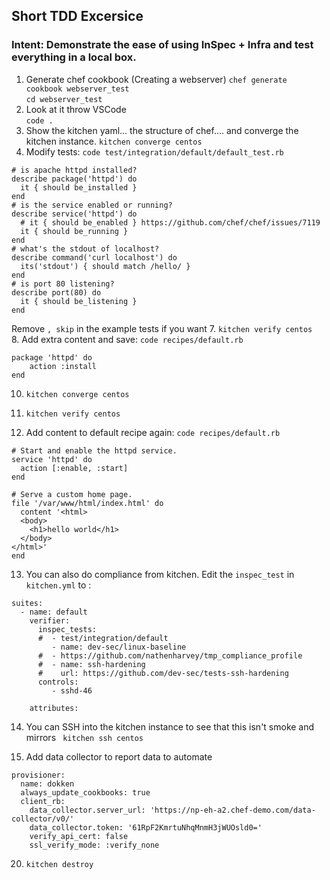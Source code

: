 ## Short TDD Excersice 

### Intent: Demonstrate the ease of using InSpec + Infra and test everything in a local box.

1. Generate chef cookbook (Creating a webserver) 
    `chef generate cookbook webserver_test`  
    `cd webserver_test`  
2. Look at it throw VSCode  
    `code .`  
4. Show the kitchen yaml... the structure of chef.... and converge the kitchen instance. 
   `kitchen converge centos`
5. Modify tests: `code test/integration/default/default_test.rb`
```
# is apache httpd installed?
describe package('httpd') do
  it { should be_installed }
end
# is the service enabled or running?
describe service('httpd') do
  # it { should be_enabled } https://github.com/chef/chef/issues/7119
  it { should be_running }
end
# what's the stdout of localhost?
describe command('curl localhost') do
  its('stdout') { should match /hello/ }
end
# is port 80 listening?
describe port(80) do
  it { should be_listening }
end
```   
Remove `, skip` in the example tests if you want
7. `kitchen verify centos`  
8. Add extra content and save:  `code recipes/default.rb`  
```
package 'httpd' do
    action :install
end
```   
10. `kitchen converge centos`
11. `kitchen verify centos`

12. Add content to default recipe again:  `code recipes/default.rb`   
```
# Start and enable the httpd service.
service 'httpd' do
  action [:enable, :start]
end

# Serve a custom home page.
file '/var/www/html/index.html' do
  content '<html>
  <body>
    <h1>hello world</h1>
  </body>
</html>'
end
```


13. You can also do compliance from kitchen. Edit the `inspec_test` in `kitchen.yml` to :
```
suites:
  - name: default
    verifier:
      inspec_tests:
      #  - test/integration/default
         - name: dev-sec/linux-baseline
      #  - https://github.com/nathenharvey/tmp_compliance_profile   
      #  - name: ssh-hardening
      #    url: https://github.com/dev-sec/tests-ssh-hardening
      controls:
         - sshd-46
 
    attributes:
```
14. You can SSH into the kitchen instance to see that this isn't smoke and mirrors
 ``` kitchen ssh centos```


15. Add data collector to report data to automate 
```
provisioner:
  name: dokken
  always_update_cookbooks: true
  client_rb:
    data_collector.server_url: 'https://np-eh-a2.chef-demo.com/data-collector/v0/'
    data_collector.token: '61RpF2KmrtuNhqMnmH3jWUOsld0='
    verify_api_cert: false
    ssl_verify_mode: :verify_none
```

20. `kitchen destroy`  
